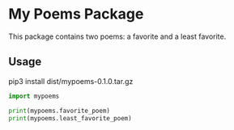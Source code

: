 # My Poems Package

This package contains two poems: a favorite and a least favorite.

## Usage

pip3 install dist/mypoems-0.1.0.tar.gz

```python
import mypoems

print(mypoems.favorite_poem)
print(mypoems.least_favorite_poem)
```
